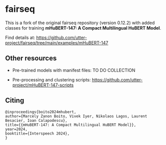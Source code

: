 # fairseq

This is a fork of the original fairseq repository (version 0.12.2) with added classes for training **mHuBERT-147: A Compact Multilingual HuBERT Model**.

Find details at: https://github.com/utter-project/fairseq/tree/main/examples/mHuBERT-147

## Other resources

* Pre-trained models with manifest files: TO DO COLLECTION

* Pre-processing and clustering scripts: https://github.com/utter-project/mHuBERT-147-scripts

## Citing

```
@inproceedings{boito2024mhubert,
author={Marcely Zanon Boito, Vivek Iyer, Nikolaos Lagos, Laurent Besacier, Ioan Calapodescu},
title={{mHuBERT-147: A Compact Multilingual HuBERT Model}},
year=2024,
booktitle={Interspeech 2024},
}
```
